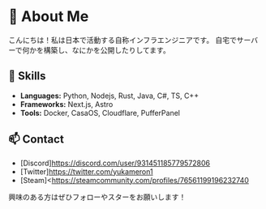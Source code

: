 # 🌟 About Me

こんにちは！私は日本で活動する自称インフラエンジニアです。
自宅でサーバーで何かを構築し、なにかを公開したりしてます。

## 🔧 Skills
- **Languages:** Python, Nodejs, Rust, Java, C#, TS, C++
- **Frameworks:** Next.js, Astro
- **Tools:** Docker, CasaOS, Cloudflare, PufferPanel

## 📫 Contact
- [Discord]<https://discord.com/user/931451185779572806> 
- [Twitter]<https://twitter.com/yukameron1> 
- [Steam]<https://steamcommunity.com/profiles/76561199196232740

興味のある方はぜひフォローやスターをお願いします！
